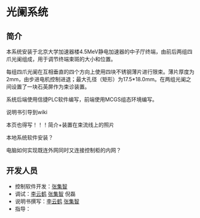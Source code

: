 # 光阑系统

## 简介

本系统安装于北京大学加速器楼4.5MeV静电加速器的中子厅终端，由前后两组四爪光阑组成，用于调节终端束斑的大小和位置。

每组四爪光阑在互相垂直的四个方向上使用四块不锈钢薄片进行限束。薄片厚度为2mm，由步进电机控制进退；最大孔径（矩形）为17.5*18.0mm。在两组光阑之间设置了一块石英屏作为束诊装置。

系统后端使用信捷PLC软件编写，前端使用MCGS组态环境编写。

说明书引导到wiki


本页也得写！！！简介+装置在束流线上的照片

本地系统软件安装？

电脑如何实现既连外网同时又连接控制柜的内网？





## 开发人员


- 控制软件开发：[张集智](https://github.com/zhangjizhi66)
- 调试：[李云鹤](https://github.com/Liyunhe490) [张集智](https://github.com/zhangjizhi66) 倪磊
- 说明书撰写：[李云鹤](https://github.com/Liyunhe490) [张集智](https://github.com/zhangjizhi66)
- 指导： 


